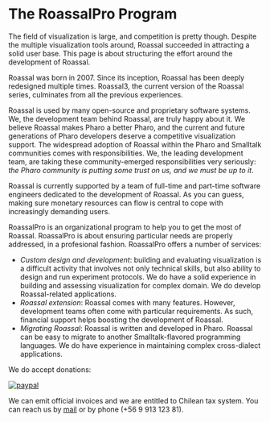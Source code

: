 # The RoassalPro Program

The field of visualization is large, and competition is pretty though. Despite the multiple visualization tools around, Roassal succeeded in attracting a solid user base. This page is about structuring the effort around the development of Roassal.

Roassal was born in 2007. Since its inception, Roassal has been deeply redesigned multiple times. Roassal3, the current version of the Roassal series, culminates from all the previous experiences. 

Roassal is used by many open-source and proprietary software systems. We, the development team behind Roassal, are truly happy about it. We believe Roassal makes Pharo a better Pharo, and the current and future generations of Pharo developers deserve a competitive visualization support. The widespread adoption of Roassal within the Pharo and Smalltalk communities comes with responsibilities. We, the leading development team, are taking these community-emerged responsibilities very seriously: _the Pharo community is putting some trust on us, and we must be up to it_.

Roassal is currently supported by a team of full-time and part-time software engineers dedicated to the development of Roassal. As you can guess, making sure monetary resources can flow is central to cope with increasingly demanding users. 

RoassalPro is an organizational program to help you to get the most of Roassal. RoassalPro is about ensuring particular needs are properly addressed, in a profesional fashion. RoassalPro offers a number of services:

  - *Custom design and development*: building and evaluating visualization is a difficult activity that involves not only technical skills, but also ability to design and run experiment protocols. We do have a solid experience in building and assessing visualization for complex domain. We do develop Roassal-related applications.
  - *Roassal extension*: Roassal comes with many features. However, development teams often come with particular requirements. As such, financial support helps boosting the development of Roassal.
  - *Migrating Roassal*: Roassal is written and developed in Pharo. Roassal can be easy to migrate to another Smalltalk-flavored programming languages. We do have experience in maintaining complex cross-dialect applications.
  
We do accept donations:

[![paypal](https://www.paypalobjects.com/en_US/i/btn/btn_donateCC_LG.gif)](https://www.paypal.com/cgi-bin/webscr?cmd=_s-xclick&hosted_button_id=ZE7B9WLCSXVQY)

We can emit official invoices and we are entitled to Chilean tax system. You can reach us by [mail](alexandre.bergel@me.com) or by phone (+56 9 913 123 81). 
